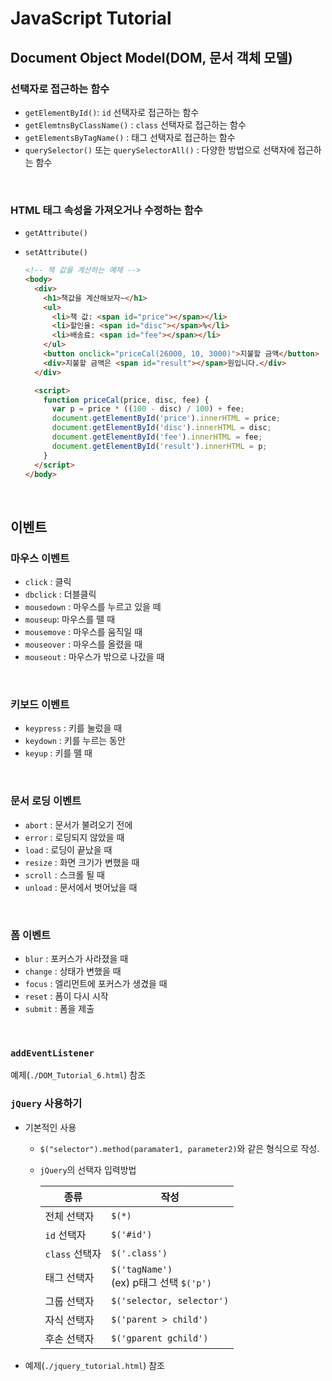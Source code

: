 # JavaScript Tutorial

## Document Object Model(DOM, 문서 객체 모델)

### 선택자로 접근하는 함수

- `getElementById()`: `id` 선택자로 접근하는 함수
- `getElemtnsByClassName()` : `class` 선택자로 접근하는 함수
- `getElementsByTagName()` : 태그 선택자로 접근하는 함수
- `querySelector()` 또는 `querySelectorAll()` : 다양한 방법으로 선택자에 접근하는 함수

<br>

### HTML 태그 속성을 가져오거나 수정하는 함수

- `getAttribute()`
- `setAttribute()`

  ```html
  <!-- 책 값을 계산하는 예제 -->
  <body>
    <div>
      <h1>책값을 계산해보자~</h1>
      <ul>
        <li>책 값: <span id="price"></span></li>
        <li>할인율: <span id="disc"></span>%</li>
        <li>배송료: <span id="fee"></span></li>
      </ul>
      <button onclick="priceCal(26000, 10, 3000)">지불할 금액</button>
      <div>지불할 금액은 <span id="result"></span>원입니다.</div>
    </div>

    <script>
      function priceCal(price, disc, fee) {
        var p = price * ((100 - disc) / 100) + fee;
        document.getElementById('price').innerHTML = price;
        document.getElementById('disc').innerHTML = disc;
        document.getElementById('fee').innerHTML = fee;
        document.getElementById('result').innerHTML = p;
      }
    </script>
  </body>
  ```

<br>

## 이벤트

### 마우스 이벤트

- `click` : 클릭
- `dbclick` : 더블클릭
- `mousedown` : 마우스를 누르고 있을 떼
- `mouseup`: 마우스를 뗄 때
- `mousemove` : 마우스를 움직일 때
- `mouseover` : 마우스를 올렸을 때
- `mouseout` : 마우스가 밖으로 나갔을 때

<br>

### 키보드 이벤트

- `keypress` : 키를 눌렀을 때
- `keydown` : 키를 누르는 동안
- `keyup` : 키를 뗄 때

<br>

### 문서 로딩 이벤트

- `abort` : 문서가 불려오기 전에
- `error` : 로딩되지 않았을 때
- `load` : 로딩이 끝났을 때
- `resize` : 화면 크기가 변했을 때
- `scroll` : 스크롤 될 때
- `unload` : 문서에서 벗어났을 때

<br>

### 폼 이벤트

- `blur` : 포커스가 사라졌을 때
- `change` : 상태가 변했을 때
- `focus` : 엘리먼트에 포커스가 생겼을 때
- `reset` : 폼이 다시 시작
- `submit` : 폼을 제출

<br>

### `addEventListener`
예제(`./DOM_Tutorial_6.html`) 참조

### `jQuery` 사용하기
- 기본적인 사용
  - `$("selector").method(paramater1, parameter2)`와 같은 형식으로 작성.
  - `jQuery`의 선택자 입력방법
    
    |종류|작성|
    |---|---|
    |전체 선택자|`$(*)`|
    |`id` 선택자| `$('#id')` |
    |`class` 선택자 | `$('.class')`|
    |태그 선택자|`$('tagName')` <br> (ex) p태그 선택 `$('p')`|
    |그룹 선택자|`$('selector, selector')`|
    |자식 선택자|`$('parent > child')`|
    |후손 선택자|`$('gparent gchild')`|

- 예제(`./jquery_tutorial.html`) 참조